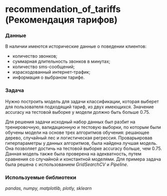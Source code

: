 # recommendation_of_tariffs (Рекомендация тарифов) 

### Данные  

В наличии имеются исторические данные о поведении клиентов: 
* количество звонков;
* суммарная длительность звонков в минутах;
* количество sms-сообщений;
* израсходованный интернет-трафик;
* информация о выбраном тарифе.

### Задача  

Нужно построить модель для задачи классификации, которая выберет для пользователя подходящий тариф, из двух имеющихся. Значение accuracy на тестовой выборке у модели должно быть больше 0.75.  

Для решения задачи исходный набор данных был разбит на тренировочную, валидационную и тестовую выборки, по которым были обучены модели на основе трех алгоритмов обучения: решающее дерево, случайный лес и логистическая регрессия. Проварьировав гиперпараметры у данных алгоритмов, была найдена лучшая модель. Она позволяет достичь на тестовой выборке accuracy больше, чем 0.75. Данная модель также была проверена на адекватность, путем сравнения со случайной и константной моделями. Для примера задача была решена с использованием *GridSearchCV* и *Pipeline*.

### Используемые библиотеки   
*pandas, numpy, matplotlib, plotly, sklearn*  
